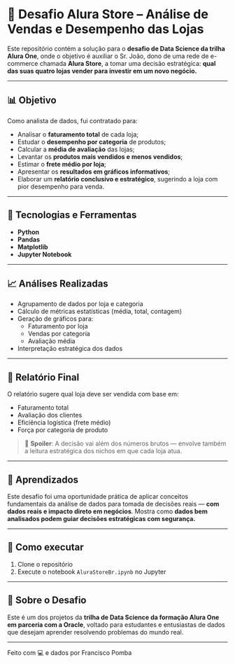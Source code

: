 # 🛒 Desafio Alura Store – Análise de Vendas e Desempenho das Lojas

Este repositório contém a solução para o **desafio de Data Science da trilha Alura One**, onde o objetivo é auxiliar o Sr. João, dono de uma rede de e-commerce chamada **Alura Store**, a tomar uma decisão estratégica: **qual das suas quatro lojas vender para investir em um novo negócio.**

---

## 📊 Objetivo

Como analista de dados, fui contratado para:

- Analisar o **faturamento total** de cada loja;
- Estudar o **desempenho por categoria** de produtos;
- Calcular a **média de avaliação** das lojas;
- Levantar os **produtos mais vendidos e menos vendidos**;
- Estimar o **frete médio por loja**;
- Apresentar os **resultados em gráficos informativos**;
- Elaborar um **relatório conclusivo e estratégico**, sugerindo a loja com pior desempenho para venda.

---

## 🧰 Tecnologias e Ferramentas

- **Python**
- **Pandas**
- **Matplotlib**
- **Jupyter Notebook**

---

## 📈 Análises Realizadas

- Agrupamento de dados por loja e categoria
- Cálculo de métricas estatísticas (média, total, contagem)
- Geração de gráficos para:
  - Faturamento por loja
  - Vendas por categoria
  - Avaliação média
- Interpretação estratégica dos dados

---

## 📄 Relatório Final

O relatório sugere qual loja deve ser vendida com base em:

- Faturamento total
- Avaliação dos clientes
- Eficiência logística (frete médio)
- Força por categoria de produto

> 📌 **Spoiler**: A decisão vai além dos números brutos — envolve também a leitura estratégica dos nichos em que cada loja atua.

---

## 🧠 Aprendizados

Este desafio foi uma oportunidade prática de aplicar conceitos fundamentais da análise de dados para tomada de decisões reais — **com dados reais e impacto direto em negócios**. Mostra como **dados bem analisados podem guiar decisões estratégicas com segurança.**

---

## 🚀 Como executar

1. Clone o repositório
2. Execute o notebook `AluraStoreBr.ipynb` no Jupyter

---

## 📌 Sobre o Desafio

Este é um dos projetos da **trilha de Data Science da formação Alura One em parceria com a Oracle**, voltado para estudantes e entusiastas de dados que desejam aprender resolvendo problemas do mundo real.

---

Feito com 💻 e dados por Francisco Pomba
